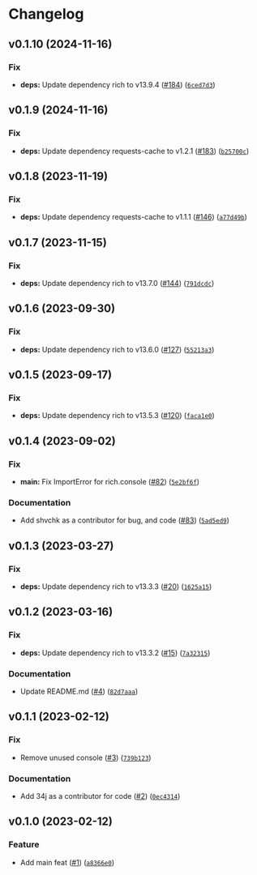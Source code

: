 # Changelog

<!--next-version-placeholder-->

## v0.1.10 (2024-11-16)

### Fix

* **deps:** Update dependency rich to v13.9.4 ([#184](https://github.com/34j/geekbench-browser-python/issues/184)) ([`6ced7d3`](https://github.com/34j/geekbench-browser-python/commit/6ced7d33bda6b9b25f86bab2cbbeaefeab7cd0be))

## v0.1.9 (2024-11-16)

### Fix

* **deps:** Update dependency requests-cache to v1.2.1 ([#183](https://github.com/34j/geekbench-browser-python/issues/183)) ([`b25700c`](https://github.com/34j/geekbench-browser-python/commit/b25700cc66b7357c3dec60bc083b691b67e37dc2))

## v0.1.8 (2023-11-19)

### Fix

* **deps:** Update dependency requests-cache to v1.1.1 ([#146](https://github.com/34j/geekbench-browser-python/issues/146)) ([`a77d49b`](https://github.com/34j/geekbench-browser-python/commit/a77d49b83346b2d3a034fdf435b781d169f95e30))

## v0.1.7 (2023-11-15)

### Fix

* **deps:** Update dependency rich to v13.7.0 ([#144](https://github.com/34j/geekbench-browser-python/issues/144)) ([`791dcdc`](https://github.com/34j/geekbench-browser-python/commit/791dcdcdc977cd62ce9e32dd7315804281dafa98))

## v0.1.6 (2023-09-30)

### Fix

* **deps:** Update dependency rich to v13.6.0 ([#127](https://github.com/34j/geekbench-browser-python/issues/127)) ([`55213a3`](https://github.com/34j/geekbench-browser-python/commit/55213a327f9ba3f11cb25104493fe3d61f3e8de7))

## v0.1.5 (2023-09-17)

### Fix

* **deps:** Update dependency rich to v13.5.3 ([#120](https://github.com/34j/geekbench-browser-python/issues/120)) ([`faca1e0`](https://github.com/34j/geekbench-browser-python/commit/faca1e01f0ea6f97443d1adcf89f772ce319cd00))

## v0.1.4 (2023-09-02)

### Fix

* **__main__:** Fix ImportError for rich.console ([#82](https://github.com/34j/geekbench-browser-python/issues/82)) ([`5e2bf6f`](https://github.com/34j/geekbench-browser-python/commit/5e2bf6fa6201207dd8355267a3dbfd7c2a3cd781))

### Documentation

* Add shvchk as a contributor for bug, and code ([#83](https://github.com/34j/geekbench-browser-python/issues/83)) ([`5ad5ed9`](https://github.com/34j/geekbench-browser-python/commit/5ad5ed9c74b34ddc3ac93c525945563d665ee4ab))

## v0.1.3 (2023-03-27)
### Fix
* **deps:** Update dependency rich to v13.3.3 ([#20](https://github.com/34j/geekbench-browser-python/issues/20)) ([`1625a15`](https://github.com/34j/geekbench-browser-python/commit/1625a1534e50af7b7df7bcec6d4d05e5ed9c6066))

## v0.1.2 (2023-03-16)
### Fix
* **deps:** Update dependency rich to v13.3.2 ([#15](https://github.com/34j/geekbench-browser-python/issues/15)) ([`7a32315`](https://github.com/34j/geekbench-browser-python/commit/7a32315eb7457e8af3851a78e0186391e7cad813))

### Documentation
* Update README.md ([#4](https://github.com/34j/geekbench-browser-python/issues/4)) ([`82d7aaa`](https://github.com/34j/geekbench-browser-python/commit/82d7aaa2d4011abe6f2fed813593a9d2fdb118c8))

## v0.1.1 (2023-02-12)
### Fix
* Remove unused console ([#3](https://github.com/34j/geekbench-browser-python/issues/3)) ([`739b123`](https://github.com/34j/geekbench-browser-python/commit/739b12395c7dc4fc05579c9f55dfd61571129ae6))

### Documentation
* Add 34j as a contributor for code ([#2](https://github.com/34j/geekbench-browser-python/issues/2)) ([`0ec4314`](https://github.com/34j/geekbench-browser-python/commit/0ec4314f8ec251546c65baa906a07e5fb84e34c1))

## v0.1.0 (2023-02-12)
### Feature
* Add main feat ([#1](https://github.com/34j/geekbench-browser-python/issues/1)) ([`a8366e0`](https://github.com/34j/geekbench-browser-python/commit/a8366e0e795c2a2241a525314c13e139113b5a90))
